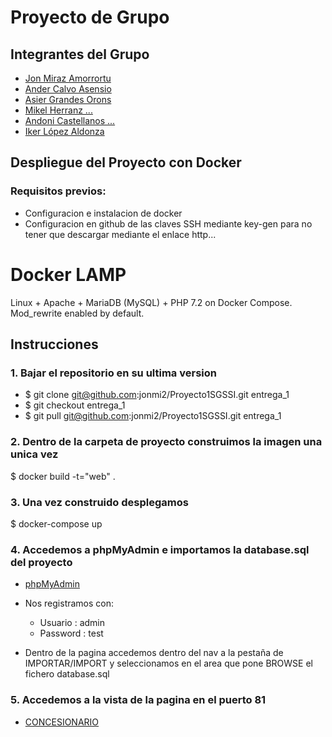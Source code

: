 # Proyecto de Grupo

## Integrantes del Grupo

- [Jon Miraz Amorrortu](https://github.com/jonmi2)
- [Ander Calvo Asensio](https://github.com/Andercalvo07)
- [Asier Grandes Orons](https://github.com/asiergrandes)
- [Mikel Herranz ...](https://github.com/Mikel-Herranz)
- [Andoni Castellanos ...](https://github.com/andokas)
- [Iker López Aldonza](https://github.com/NotGayo)

## Despliegue del Proyecto con Docker

### Requisitos previos:

- Configuracion e instalacion de docker
- Configuracion en github de las claves SSH mediante key-gen para no tener que descargar mediante el enlace http...

# Docker LAMP
Linux + Apache + MariaDB (MySQL) + PHP 7.2 on Docker Compose. Mod_rewrite enabled by default.

## Instrucciones

### 1. Bajar el repositorio en su ultima version
- $ git clone git@github.com:jonmi2/Proyecto1SGSSI.git entrega_1
- $ git checkout entrega_1
- $ git pull git@github.com:jonmi2/Proyecto1SGSSI.git entrega_1

### 2. Dentro de la carpeta de proyecto construimos la imagen una unica vez
$ docker build -t="web" .

### 3. Una vez construido desplegamos
$ docker-compose up

### 4. Accedemos a phpMyAdmin e importamos la database.sql del proyecto

- [phpMyAdmin](http://localhost:8890/)

- Nos registramos con:
  - Usuario : admin
  - Password : test
  
- Dentro de la pagina accedemos dentro del nav a la pestaña de IMPORTAR/IMPORT y seleccionamos en el area que pone BROWSE el fichero database.sql

### 5. Accedemos a la vista de la pagina en el puerto 81

- [CONCESIONARIO](http://localhost:81/)

